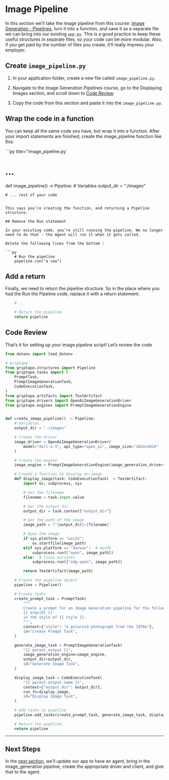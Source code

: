 # Image Pipeline

In this section we’ll take the image pipeline from this course: [Image Generation - Pipelines](../create-image-pipeline/), turn it into a function, and save it as a separate file we can bring into our existing `app.py`. This is a good practice to keep these useful structures in separate files, so your code can be more modular. Also, if you get paid by the number of files you create, it’ll really impress your employer.

## Create `image_pipeline.py`

1. In your application folder, create a new file called `image_pipeline.py`. 

2. Navigate to the Image Generation Pipelines course, go to the Displaying Images section, and scroll down to [Code Review](../create-image-pipeline/07_display_image_task.md#code-review). 

3. Copy the code from this section and paste it into the `image_pipeline.py`.

## Wrap the code in a function

You can keep all the same code you have, but wrap it into a function. After your import statements are finished, create the image_pipeline function like this:

```py title="image_pipeline.py`
# ...

def image_pipeline() -> Pipeline:
    # Variables
    output_dir = "./images"

    # ... rest of your code
```

This says you’re creating the function, and returning a Pipeline structure.

## Remove the Run statement

In your existing code, you’re still running the pipeline. We no longer need to do that - the Agent will run it when it gets called. 

Delete the following lines from the bottom :

```py
    # Run the pipeline
    pipeline.run("a cow")
```

## Add a return

Finally, we need to return the pipeline structure. So in the place where you had the Run the Pipeline code, replace it with a return statement.

```py title="image_pipeline.py"
	# ...

    # Return the pipeline
    return pipeline
```

## Code Review

That’s it for setting up your image pipeline script! Let’s review the code

```py title="image_pipeline.py" linenums="1"
from dotenv import load_dotenv

# Griptape
from griptape.structures import Pipeline
from griptape.tasks import (
    PromptTask,
    PromptImageGenerationTask,
    CodeExecutionTask,
)
from griptape.artifacts import TextArtifact
from griptape.drivers import OpenAiImageGenerationDriver
from griptape.engines import PromptImageGenerationEngine


def create_image_pipeline() -> Pipeline:
    # Variables
    output_dir = "./images"

    # Create the driver
    image_driver = OpenAiImageGenerationDriver(
        model="dall-e-3", api_type="open_ai", image_size="1024x1024"
    )

    # Create the engine
    image_engine = PromptImageGenerationEngine(image_generation_driver=image_driver)

    # Create a function to display an image
    def display_image(task: CodeExecutionTask) -> TextArtifact:
        import os, subprocess, sys

        # Get the filename
        filename = task.input.value

        # Get the output_dir
        output_dir = task.context["output_dir"]

        # Get the path of the image
        image_path = f"{output_dir}/{filename}"

        # Open the image
        if sys.platform == "win32":
            os.startfile(image_path)
        elif sys.platform == "darwin":  # macOS
            subprocess.run(["open", image_path])
        else:  # linux variants
            subprocess.run(["xdg-open", image_path])

        return TextArtifact(image_path)

    # Create the pipeline object
    pipeline = Pipeline()

    # Create tasks
    create_prompt_task = PromptTask(
        """
        Create a prompt for an Image Generation pipeline for the following topic: 
        {{ args[0] }}
        in the style of {{ style }}.
        """,
        context={"style": "a polaroid photograph from the 1970s"},
        id="Create Prompt Task",
    )

    generate_image_task = PromptImageGenerationTask(
        "{{ parent_output }}",
        image_generation_engine=image_engine,
        output_dir=output_dir,
        id="Generate Image Task",
    )

    display_image_task = CodeExecutionTask(
        "{{ parent.output.name }}",
        context={"output_dir": output_dir},
        run_fn=display_image,
        id="Display Image Task",
    )

    # Add tasks to pipeline
    pipeline.add_tasks(create_prompt_task, generate_image_task, display_image_task)

    # Return the pipeline
    return pipeline
```

---
## Next Steps

In the [next section](04_drawing_agent.md), we’ll update our app to have an agent, bring in the image_generation pipeline, create the appropriate driver and client, and give that to the agent.

